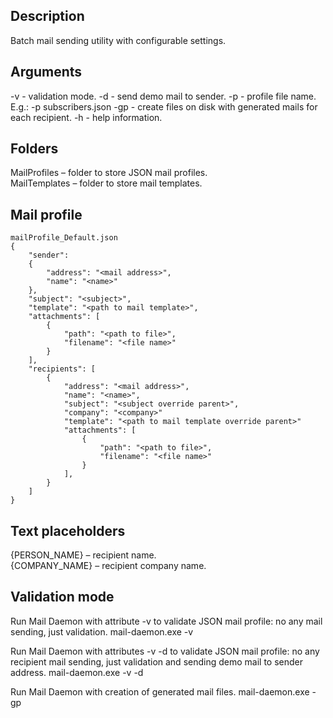 ﻿Description
-------------------------------------------------
Batch mail sending utility with configurable settings.


Arguments
-------------------------------------------------
-v      - validation mode.
-d      - send demo mail to sender.
-p      - profile file name. E.g.: -p subscribers.json
-gp     - create files on disk with generated mails for each recipient.
-h      - help information.


Folders
-------------------------------------------------
MailProfiles – folder to store JSON mail profiles.  
MailTemplates – folder to store mail templates.


Mail profile
-------------------------------------------------
```
mailProfile_Default.json
{
    "sender":
    {
        "address": "<mail address>",
        "name": "<name>"
    },
    "subject": "<subject>",
    "template": "<path to mail template>",
    "attachments": [
        {
            "path": "<path to file>",
            "filename": "<file name>"
        }
    ],
    "recipients": [
        {
            "address": "<mail address>",
            "name": "<name>",
            "subject": "<subject override parent>",
            "company": "<company>"
            "template": "<path to mail template override parent>"
            "attachments": [
                {
                    "path": "<path to file>",
                    "filename": "<file name>"
                }
            ],
        }
    ]
}
```

Text placeholders
-------------------------------------------------
\{PERSON_NAME\} – recipient name.  
\{COMPANY_NAME\} – recipient company name.


Validation mode
-------------------------------------------------
Run Mail Daemon with attribute -v to validate JSON mail profile: no any mail sending, just validation.
mail-daemon.exe -v

Run Mail Daemon with attributes -v -d to validate JSON mail profile: no any recipient mail sending, just validation and sending demo mail to sender address.
mail-daemon.exe -v -d

Run Mail Daemon with creation of generated mail files.
mail-daemon.exe -gp